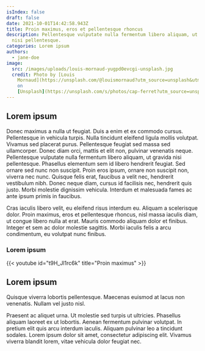 ```yaml
---
isIndex: false
draft: false
date: 2021-10-01T14:42:58.943Z
title: Proin maximus, eros et pellentesque rhoncus
description: Pellentesque vulputate nulla fermentum libero aliquam, ut gravida
  nisi pellentesque.
categories: Lorem ipsum
authors:
  - jane-doe
image:
  src: /images/uploads/louis-mornaud-yugpd0evcgi-unsplash.jpg
  credit: Photo by [Louis
    Mornaud](https://unsplash.com/@louismornaud?utm_source=unsplash&utm_medium=referral&utm_content=creditCopyText)
    on
    [Unsplash](https://unsplash.com/s/photos/cap-ferret?utm_source=unsplash&utm_medium=referral&utm_content=creditCopyText)
---
```


## Lorem ipsum

Donec maximus a nulla ut feugiat. Duis a enim et ex commodo cursus. Pellentesque in vehicula turpis. Nulla tincidunt eleifend ligula mollis volutpat. Vivamus sed placerat purus. Pellentesque feugiat sed massa sed ullamcorper. Donec diam orci, mattis et elit non, pulvinar venenatis neque. Pellentesque vulputate nulla fermentum libero aliquam, ut gravida nisi pellentesque. Phasellus elementum sem id libero hendrerit feugiat. Sed ornare sed nunc non suscipit. Proin eros ipsum, ornare non suscipit non, viverra nec nunc. Quisque felis erat, faucibus a velit nec, hendrerit vestibulum nibh. Donec neque diam, cursus id facilisis nec, hendrerit quis justo. Morbi molestie dignissim vehicula. Interdum et malesuada fames ac ante ipsum primis in faucibus.

Cras iaculis libero velit, eu eleifend risus interdum eu. Aliquam a scelerisque dolor. Proin maximus, eros et pellentesque rhoncus, nisl massa iaculis diam, ut congue libero nulla at erat. Mauris commodo aliquam dolor et finibus. Integer et sem ac dolor molestie sagittis. Morbi iaculis felis a arcu condimentum, eu volutpat nunc finibus.

### Lorem ipsum

{{< youtube id="t9H_Jl1rc6k" title="Proin maximus" >}}

## Lorem ipsum

Quisque viverra lobortis pellentesque. Maecenas euismod at lacus non venenatis. Nullam vel justo nisl.

Praesent ac aliquet urna. Ut molestie sed turpis ut ultricies. Phasellus aliquam laoreet ex ut lobortis. Aenean fermentum pulvinar volutpat. In pretium elit quis arcu interdum iaculis. Aliquam pulvinar leo a tincidunt sodales. Lorem ipsum dolor sit amet, consectetur adipiscing elit. Vivamus viverra blandit lorem, vitae vehicula dolor feugiat nec.
